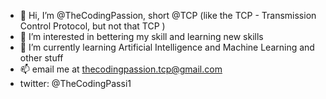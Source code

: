 - 👋 Hi, I’m @TheCodingPassion, short @TCP (like the TCP - Transmission Control Protocol, but not that TCP )
- 👀 I’m interested in bettering my skill and learning new skills
- 🌱 I’m currently learning Artificial Intelligence and Machine Learning and other stuff
- 📫 email me at thecodingpassion.tcp@gmail.com
- twitter: @TheCodingPassi1

<!---
TheCodingPassion/TheCodingPassion is a ✨ special ✨ repository because its `README.md` (this file) appears on your GitHub profile.
You can click the Preview link to take a look at your changes.
--->

